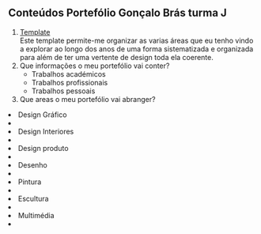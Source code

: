 
<h2>Conteúdos Portefólio Gonçalo Brás turma J</h2>

<ol>
<li><a href="https://html5up.net/parallelism">Template</a></li>
Este template permite-me organizar as varias áreas que eu tenho vindo a explorar ao longo dos anos de uma forma sistematizada e organizada para além de ter uma vertente de design toda ela coerente.

<li>Que informações o meu portefólio vai conter?
<ul>
<li>Trabalhos académicos</li>
<li>Trabalhos profissionais</li>
<li>Trabalhos pessoais</li>
</ul>


<li>Que areas o meu portefólio vai abranger?
</ol>
<li>Design Gráfico<li>
<li>Design Interiores<li>
<li>Design produto<li>
<li>Desenho<li>
<li>Pintura<li>
<li>Escultura<li>
<li>Multimédia<li>
</ol>
